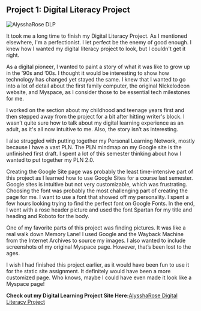 ## Project 1: Digital Literacy Project 
![AlysshaRose DLP](ajdlp.png)

It took me a long time to finish my Digital Literacy Project. As I mentioned elsewhere, I'm a perfectionist.  I let perfect be the enemy of good enough.  I knew how I wanted my digital literacy project to look, but I couldn't get it right. 

As a digital pioneer, I wanted to paint a story of what it was like to grow up in the ’90s and ’00s.  I thought it would be interesting to show how technology has changed yet stayed the same. I knew that I wanted to go into a lot of detail about the first family computer, the original Nickelodeon website, and Myspace, as I consider those to be essential tech milestones for me. 


I worked on the section about my childhood and teenage years first and then stepped away from the project for a bit after hitting writer's block. I wasn’t quite sure how to talk about my digital learning experience as an adult, as it's all now intuitive to me. Also, the story isn’t as interesting. 

I also struggled with putting together my Personal Learning Network, mostly because I have a vast PLN. The PLN mindmap on my Google site is the unfinished first draft. I spent a lot of this semester thinking about how I wanted to put together my PLN 2.0. 


Creating the Google Site page was probably the least time-intensive part of this project as I learned how to use Google Sites for a course last semester. Google sites is intuitive but not very customizable, which was frustrating.   Choosing the font was probably the most challenging part of creating the page for me. I want to use a font that showed off my personality. I spent a few hours looking trying to find the perfect font on Google Fonts. In the end, I went with a rose header picture and used the font Spartan for my title and heading and Roboto for the body. 

 One of my favorite parts of this project was finding pictures. It was like a real walk down Memory Lane! I used Google and the Wayback Machine from the Internet Archives to source my images. I also wanted to include screenshots of my original Myspace page. However, that’s been lost to the ages. 
 
I wish I had finished this project earlier, as it would have been fun to use it for the static site assignment. It definitely would have been a more customized page. Who knows, maybe I could have even made it look like a Myspace page! 

**Check out my Digital Learning Project Site Here:**[AlysshaRose Digital Literacy Project](https://sites.google.com/umn.edu/alyssharose-jordan-digital-lit/home)

